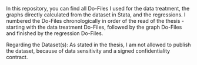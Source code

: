 In this repository, you can find all Do-Files I used for the data treatment, the graphs directly calculated from the dataset in Stata, and the regressions. 
I numbered the Do-Files chronologically in order of the read of the thesis - starting with the data treatment Do-Files, followed by the graph Do-Files and finished by the regression Do-Files. 

Regarding the Dataset(s): As stated in the thesis, I am not allowed to publish the dataset, because of data sensitivity and a signed confidentiality contract.
